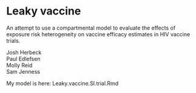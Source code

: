 Leaky vaccine 
=============

An attempt to use a compartmental model to evaluate the effects of exposure risk heterogeneity on vaccine efficacy estimates in HIV vaccine trials.

Josh Herbeck  
Paul Edlefsen  
Molly Reid  
Sam Jenness  

My model is here:  Leaky.vaccine.SI.trial.Rmd


